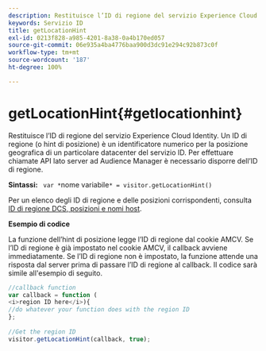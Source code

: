 ```yaml
---
description: Restituisce l’ID di regione del servizio Experience Cloud Identity. Un ID di regione (o hint di posizione) è un identificatore numerico per la posizione geografica di un particolare datacenter del servizio ID. Per effettuare chiamate API lato server ad Audience Manager è necessario disporre dell’ID di regione.
keywords: Servizio ID
title: getLocationHint
exl-id: 0213f828-a985-4201-8a38-0a4b170ed057
source-git-commit: 06e935a4ba4776baa900d3dc91e294c92b873c0f
workflow-type: tm+mt
source-wordcount: '187'
ht-degree: 100%

---
```


# getLocationHint{#getlocationhint}

Restituisce l’ID di regione del servizio Experience Cloud Identity. Un ID di regione (o hint di posizione) è un identificatore numerico per la posizione geografica di un particolare datacenter del servizio ID. Per effettuare chiamate API lato server ad Audience Manager è necessario disporre dell’ID di regione.

**Sintassi:** ` var *`nome variabile`* = visitor.getLocationHint()`

Per un elenco degli ID di regione e delle posizioni corrispondenti, consulta [ID di regione DCS, posizioni e nomi host](https://docs.adobe.com/content/help/it-IT/audience-manager/user-guide/api-and-sdk-code/dcs/dcs-api-reference/dcs-regions.html).

**Esempio di codice**

La funzione dell’hint di posizione legge l’ID di regione dal cookie AMCV. Se l’ID di regione è già impostato nel cookie AMCV, il callback avviene immediatamente. Se l’ID di regione non è impostato, la funzione attende una risposta dal server prima di passare l’ID di regione al callback. Il codice sarà simile all&#39;esempio di seguito.

```js
//callback function 
var callback = function ( 
<i>region ID here</i>){ 
//do whatever your function does with the region ID 
}; 
 
//Get the region ID 
visitor.getLocationHint(callback, true); 
```
